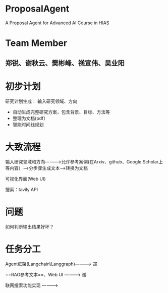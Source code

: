 # ProposalAgent
A Proposal Agent for Advanced AI Course in HIAS
# Team Member
郑锐、谢秋云、樊彬峰、禚宣伟、吴业阳
----
# 初步计划
研究计划生成：
输入研究领域、方向
- 自动生成完整研究方案，包含背景、目标、方法等
- 整理为文档(pdf）
- 智能时间线规划

# 大致流程

输入研究领域和方向————>允许参考案例(在Arxiv、github、Google Scholar上等内容）——>分步骤生成文本——>转换为文档

可视化界面(Web UI)

搜索：tavily API


# 问题

如何判断输出结果好坏？

# 任务分工

Agent框架(Langchain\Langgraph)————> 郑


==RAG参考文本==、Web UI ————> 谢

联网搜索功能实现 ————>


